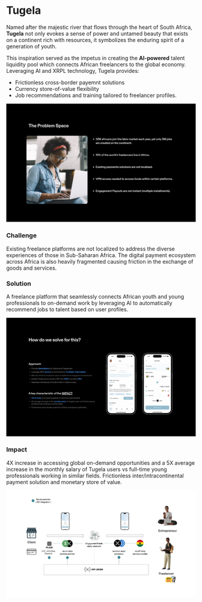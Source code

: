 # Tugela
Named after the majestic river that flows through the heart of South Africa, **Tugela** not only evokes a sense of power and untamed beauty that exists on a continent rich with resources, it symbolizes the enduring spirit of a generation of youth. 

This inspiration served as the impetus in creating the **AI-powered** talent liquidity pool which connects African freelancers to the global economy. Leveraging AI and XRPL technology, Tugela provides:
- Frictionless cross-border payemnt solutions
- Currency store-of-value flexibility
- Job recommendations and training tailored to freelancer profiles.

![Current State](https://github.com/j-blytix/Tugela/blob/main/docs/images/problem1b.png)

### Challenge
Existing freelance platforms are not localized to address the diverse experiences of those in Sub-Saharan Africa. The digital payment ecosystem across Africa is also heavily fragmented causing friction in the exchange of goods and services.

### Solution
A freelance platform that seamlessly connects African youth and young professionals to on-demand work by leveraging AI to automatically recommend jobs to talent based on user profiles.

![The Impact](https://github.com/j-blytix/Tugela/blob/main/docs/images/impact.png)

### Impact
4X increase in accessing global on-demand opportunities and a 5X average increase in the monthly salary of Tugela users vs full-time young professionals working in similar fields.  Frictionless inter/intracontinental payment solution and monetary store of value.

![XRPL Reference Flow](https://github.com/j-blytix/Tugela/blob/main/docs/images/framework.jpeg)







